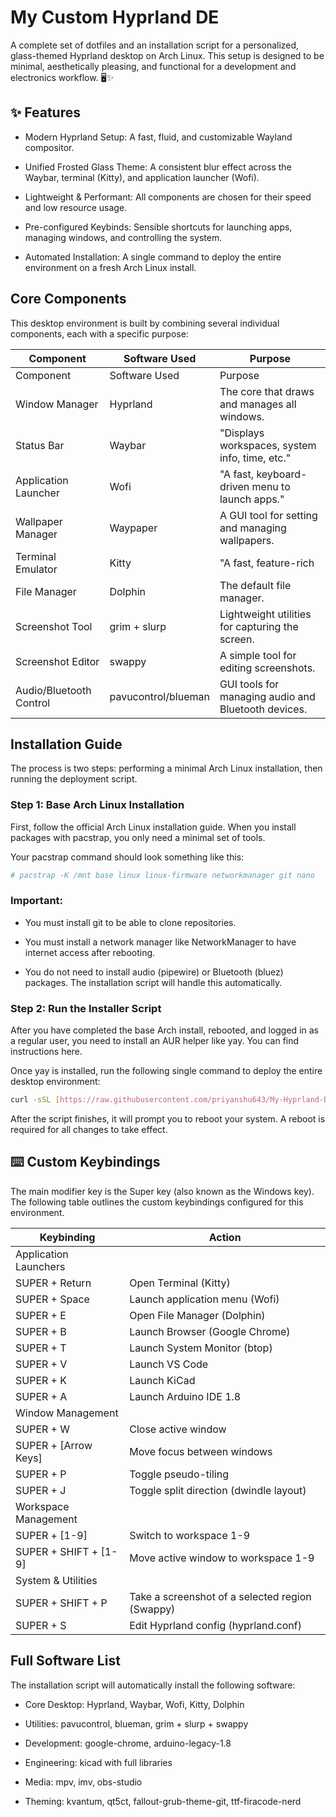 # My Custom Hyprland DE
A complete set of dotfiles and an installation script for a personalized, glass-themed Hyprland desktop on Arch Linux. This setup is designed to be minimal, aesthetically pleasing, and functional for a development and electronics workflow. 🖥️✨

## ✨ Features

- Modern Hyprland Setup: A fast, fluid, and customizable Wayland compositor.
- Unified Frosted Glass Theme: A consistent blur effect across the Waybar, terminal (Kitty), and application launcher (Wofi).

- Lightweight & Performant: All components are chosen for their speed and low resource usage.

- Pre-configured Keybinds: Sensible shortcuts for launching apps, managing windows, and controlling the system.

- Automated Installation: A single command to deploy the entire environment on a fresh Arch Linux install.

## Core Components

This desktop environment is built by combining several individual components, each with a specific purpose:

| Component | Software Used |	Purpose |
| --- | --- | --- |
| Component | Software Used | Purpose |
| Window Manager | Hyprland | The core that draws and manages all windows. |
| Status Bar | Waybar | "Displays workspaces, system info, time, etc." |
| Application Launcher | Wofi | "A fast, keyboard-driven menu to launch apps." |
| Wallpaper Manager | Waypaper | A GUI tool for setting and managing wallpapers. |
| Terminal Emulator | Kitty | "A fast, feature-rich | GPU-accelerated terminal."|
| File Manager | Dolphin | The default file manager. |
| Screenshot Tool | grim + slurp | Lightweight utilities for capturing the screen. |
| Screenshot Editor | swappy | A simple tool for editing screenshots. |
|Audio/Bluetooth Control | pavucontrol/blueman | GUI tools for managing audio and Bluetooth devices.|

## Installation Guide

The process is two steps: performing a minimal Arch Linux installation, then running the deployment script.


### Step 1: Base Arch Linux Installation
First, follow the official Arch Linux installation guide. When you install packages with pacstrap, you only need a minimal set of tools.

Your pacstrap command should look something like this:

```bash
# pacstrap -K /mnt base linux linux-firmware networkmanager git nano
```

### Important:
- You must install git to be able to clone repositories.

- You must install a network manager like NetworkManager to have internet access after rebooting.

- You do not need to install audio (pipewire) or Bluetooth (bluez) packages. The installation script will handle this automatically.

### Step 2: Run the Installer Script

After you have completed the base Arch install, rebooted, and logged in as a regular user, you need to install an AUR helper like yay. You can find instructions here.

Once yay is installed, run the following single command to deploy the entire desktop environment:

```bash
curl -sSL [https://raw.githubusercontent.com/priyanshu643/My-Hyprland-DE/main/install.sh](https://raw.githubusercontent.com/priyanshu643/My-Hyprland-DE/main/install.sh) | bash
```

After the script finishes, it will prompt you to reboot your system. A reboot is required for all changes to take effect.

## ⌨️ Custom Keybindings

The main modifier key is the Super key (also known as the Windows key). The following table outlines the custom keybindings configured for this environment.

| Keybinding | Action |
| --- | --- |
| Application Launchers |	
| SUPER + Return | Open Terminal (Kitty)|
| SUPER + Space | Launch application menu (Wofi)|
| SUPER + E	| Open File Manager (Dolphin) |
| SUPER + B	| Launch Browser (Google Chrome) |
| SUPER + T	| Launch System Monitor (btop) |
| SUPER + V	| Launch VS Code |
| SUPER + K	| Launch KiCad |
| SUPER + A	| Launch Arduino IDE 1.8 |
| Window Management	|
| SUPER + W	| Close active window |
| SUPER + [Arrow Keys] | Move focus between windows |
| SUPER + P	| Toggle pseudo-tiling |
| SUPER + J	| Toggle split direction (dwindle layout)|
| Workspace Management |
| SUPER + [1-9]	| Switch to workspace 1-9 |
| SUPER + SHIFT + [1-9]	| Move active window to workspace 1-9 |
| System & Utilities	|
| SUPER + SHIFT + P |	Take a screenshot of a selected region (Swappy) |
| SUPER + S	| Edit Hyprland config (hyprland.conf) |

## Full Software List

The installation script will automatically install the following software:

- Core Desktop: Hyprland, Waybar, Wofi, Kitty, Dolphin

- Utilities: pavucontrol, blueman, grim + slurp + swappy

- Development: google-chrome, arduino-legacy-1.8

- Engineering: kicad with full libraries

- Media: mpv, imv, obs-studio

- Theming: kvantum, qt5ct, fallout-grub-theme-git, ttf-firacode-nerd
